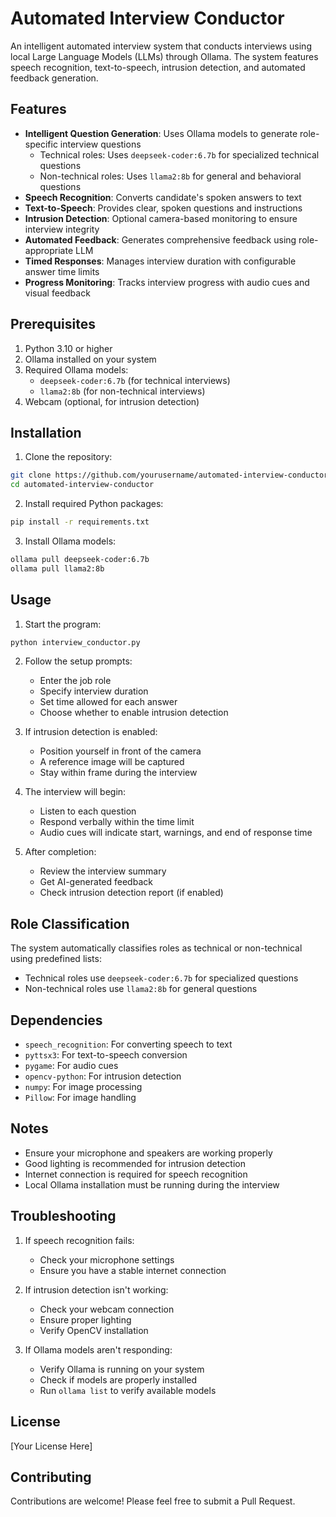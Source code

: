# Automated Interview Conductor

An intelligent automated interview system that conducts interviews using local Large Language Models (LLMs) through Ollama. The system features speech recognition, text-to-speech, intrusion detection, and automated feedback generation.

## Features

- **Intelligent Question Generation**: Uses Ollama models to generate role-specific interview questions
  - Technical roles: Uses `deepseek-coder:6.7b` for specialized technical questions
  - Non-technical roles: Uses `llama2:8b` for general and behavioral questions
- **Speech Recognition**: Converts candidate's spoken answers to text
- **Text-to-Speech**: Provides clear, spoken questions and instructions
- **Intrusion Detection**: Optional camera-based monitoring to ensure interview integrity
- **Automated Feedback**: Generates comprehensive feedback using role-appropriate LLM
- **Timed Responses**: Manages interview duration with configurable answer time limits
- **Progress Monitoring**: Tracks interview progress with audio cues and visual feedback

## Prerequisites

1. Python 3.10 or higher
2. Ollama installed on your system
3. Required Ollama models:
   - `deepseek-coder:6.7b` (for technical interviews)
   - `llama2:8b` (for non-technical interviews)
4. Webcam (optional, for intrusion detection)

## Installation

1. Clone the repository:
```bash
git clone https://github.com/yourusername/automated-interview-conductor.git
cd automated-interview-conductor
```

2. Install required Python packages:
```bash
pip install -r requirements.txt
```

3. Install Ollama models:
```bash
ollama pull deepseek-coder:6.7b
ollama pull llama2:8b
```

## Usage

1. Start the program:
```bash
python interview_conductor.py
```

2. Follow the setup prompts:
   - Enter the job role
   - Specify interview duration
   - Set time allowed for each answer
   - Choose whether to enable intrusion detection

3. If intrusion detection is enabled:
   - Position yourself in front of the camera
   - A reference image will be captured
   - Stay within frame during the interview

4. The interview will begin:
   - Listen to each question
   - Respond verbally within the time limit
   - Audio cues will indicate start, warnings, and end of response time

5. After completion:
   - Review the interview summary
   - Get AI-generated feedback
   - Check intrusion detection report (if enabled)

## Role Classification

The system automatically classifies roles as technical or non-technical using predefined lists:
- Technical roles use `deepseek-coder:6.7b` for specialized questions
- Non-technical roles use `llama2:8b` for general questions

## Dependencies

- `speech_recognition`: For converting speech to text
- `pyttsx3`: For text-to-speech conversion
- `pygame`: For audio cues
- `opencv-python`: For intrusion detection
- `numpy`: For image processing
- `Pillow`: For image handling

## Notes

- Ensure your microphone and speakers are working properly
- Good lighting is recommended for intrusion detection
- Internet connection is required for speech recognition
- Local Ollama installation must be running during the interview

## Troubleshooting

1. If speech recognition fails:
   - Check your microphone settings
   - Ensure you have a stable internet connection

2. If intrusion detection isn't working:
   - Check your webcam connection
   - Ensure proper lighting
   - Verify OpenCV installation

3. If Ollama models aren't responding:
   - Verify Ollama is running on your system
   - Check if models are properly installed
   - Run `ollama list` to verify available models

## License

[Your License Here]

## Contributing

Contributions are welcome! Please feel free to submit a Pull Request. 